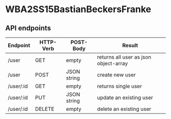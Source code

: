 # WBA2SS15BastianBeckersFranke

## API endpoints
Endpoint | HTTP-Verb | POST-Body | Result
--- | --- | --- | ---
/user | GET | empty | returns all user as json object-array
/user | POST | JSON string | create new user
/user/:id | GET | empty | returns single user
/user/:id | PUT | JSON string | update an existing user
/user/:id | DELETE | empty | delete an existing user